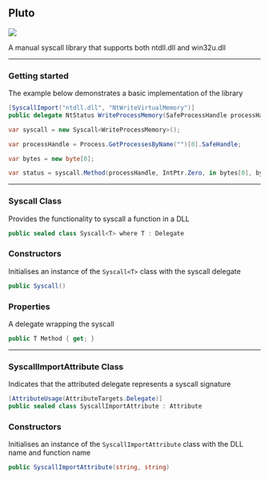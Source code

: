 ## Pluto

![](https://github.com/Dewera/Pluto/workflows/Continuous%20Integration/badge.svg)

A manual syscall library that supports both ntdll.dll and win32u.dll

---

### Getting started

The example below demonstrates a basic implementation of the library

```c#
[SyscallImport("ntdll.dll", "NtWriteVirtualMemory")]
public delegate NtStatus WriteProcessMemory(SafeProcessHandle processHandle, IntPtr address, in byte bytes, int size, out int bytesWritten);

var syscall = new Syscall<WriteProcessMemory>();

var processHandle = Process.GetProcessesByName("")[0].SafeHandle;

var bytes = new byte[0];

var status = syscall.Method(processHandle, IntPtr.Zero, in bytes[0], bytes.Length, out _);
```

---

### Syscall Class

Provides the functionality to syscall a function in a DLL

```c#
public sealed class Syscall<T> where T : Delegate
```

### Constructors

Initialises an instance of the `Syscall<T>` class with the syscall delegate

```C#
public Syscall()
```

### Properties

A delegate wrapping the syscall

```c#
public T Method { get; }
```

---

### SyscallImportAttribute Class

Indicates that the attributed delegate represents a syscall signature

```c#
[AttributeUsage(AttributeTargets.Delegate)]
public sealed class SyscallImportAttribute : Attribute
```

### Constructors

Initialises an instance of the `SyscallImportAttribute` class with the DLL name and function name

```c#
public SyscallImportAttribute(string, string)
```
